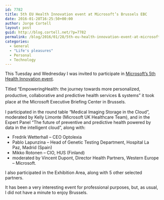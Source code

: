 ```yaml
---
id: 7782
title: 5th EU Health Innovation event at Microsoft’s Brussels EBC
date: 2016-01-28T16:25:50+00:00
author: Jorge Cortell
layout: post
guid: http://blog.cortell.net/?p=7782
permalink: /blog/2016/01/28/5th-eu-health-innovation-event-at-microsofts-brussels-ebc/
categories:
  - General
  - "Life's pleasures"
  - Personal
  - Technology
---
```

This Tuesday and Wednesday I was invited to participate in <a href="http://enterprise.microsoft.com/en-us/event/empowering-health/" target="_blank">Microsoft’s 5th Health Innovation event</a>.

<span style="line-height: 1.5;">Titled “EmpoweringHealth: the journey towards more personalized, productive, collaborative and predictive health services & systems” it took place at the Microsoft Executive Briefing Center in Brussels.</span>

I participated in the round table “Medical Imaging Storage in the Cloud”, moderated by Kelly Limonte (Microsoft UK Healthcare Team), and in the Expert Panel “The future of preventive and predictive health powered by data in the intelligent cloud”, along with:

  * Fredrik Wetterhall &#8211; CEO Optolexia
  * Pablo Lapunzina &#8211; Head of Genetic Testing Department, Hospital La Paz, Madrid (Spain)
  * Mikko Rotonen &#8211; CIO, HUS (Finland)
  * moderated by Vincent Dupont, Director Health Partners, Western Europe – Microsoft.

I also participated in the Exhibition Area, along with 5 other selected partners.

It has been a very interesting event for professional purposes, but, as usual, I did not have a minute to enjoy Brussels.